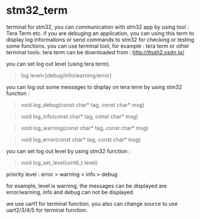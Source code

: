 # stm32_term
terminal for stm32, you can communication with stm32 app by using tool : Tera Term etc.
if you are debuging an application, you can using this term to display log informations or send commands to stm32 for checking or testing some functions.
you can use terminal tool, for example : tera term or other terminal tools.
tera term can be downloaded from : http://ttssh2.osdn.jp/

you can set log out level (using tera term).
>log level=[debug/info/warning/error]

you can log out some messages to display on tera term by using stm32 function : 

>void log_debug(const char* tag, const char* msg)

>void log_info(const char* tag, const char* msg)

>void log_warning(const char* tag, const char* msg)

>void log_error(const char* tag, const char* msg)


you can set log out level by using stm32 function :

>void log_set_level(uint8_t level)

priority level :  error > warning > info > debug
  
for example, level is warning, the messages can be displayed are error/warning, info and debug can not be displayed.

we use uart1 for terminal function.
you also can change source tu use uart2/3/4/5 for terminal function.
  
  
